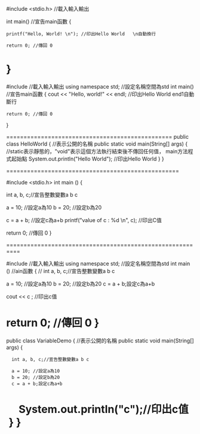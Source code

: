 #include <stdio.h>   //載入輸入輸出
 
int main()           //宣告main函數
{
    
    printf("Hello, World! \n"); //印出Hello World   \n自動換行
 
    return 0; //傳回 0
}
===============================================
#include <iostream> //載入輸入輸出
using namespace std; //設定名稱空間為std
int main() //宣告main函數
{
    cout << "Hello, world!" << endl; //印出Hello World   end1自動斷行
    
    return 0; //傳回 0
}


================================================
public class HelloWorld { //表示公開的名稱
    public static void main(String[] args) {  //static表示靜態的，"void"表示這個方法執行結束後不傳回任何值， main方法程式起始點
        System.out.println("Hello World");    //印出Hello World
    }
}



==================================================

#include <stdio.h>
int main ()
{
 
  int a, b, c;//宣告整數變數a b c 

 
  a = 10; //設定a為10
  b = 20; //設定b為20
  
  c = a + b; //設定c為a+b
  printf("value of c : %d \n", c); //印出C值
  
  return 0; //傳回 0
}

==========================================================

#include <iostream> //載入輸入輸出
using namespace std; //設定名稱空間為std
int main () //ain函數
{
  //
  int a, b, c;//宣告整數變數a b c 
 
  a = 10; //設定a為10
  b = 20; //設定b為20
  c = a + b;設定c為a+b
 
  cout << c ; //印出c值

  return 0; //傳回 0
}
=================================================================
public class VariableDemo { //表示公開的名稱
    public static void main(String[] args) {
    
      int a, b, c;//宣告整數變數a b c 
 
      a = 10; //設定a為10
      b = 20; //設定b為20
      c = a + b;設定c為a+b
      System.out.println("c");//印出c值
    }
}
==================================================================













































































































